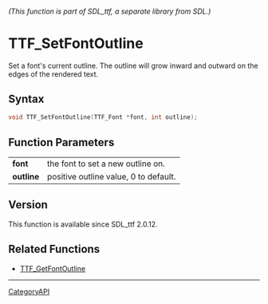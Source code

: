 ###### (This function is part of SDL_ttf, a separate library from SDL.)
# TTF_SetFontOutline

Set a font's current outline. The outline will grow inward and outward on the edges of the rendered text.

## Syntax

```c
void TTF_SetFontOutline(TTF_Font *font, int outline);

```

## Function Parameters

|                 |                                       |
| --------------- | ------------------------------------- |
| **font**        | the font to set a new outline on.     |
| **outline**     | positive outline value, 0 to default. |

## Version

This function is available since SDL_ttf 2.0.12.

## Related Functions

* [TTF_GetFontOutline](TTF_GetFontOutline)

----
[CategoryAPI](CategoryAPI)

